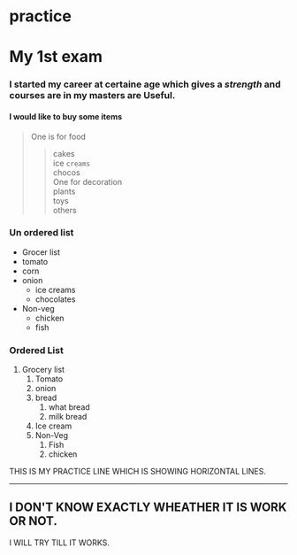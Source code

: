# practice
# My 1st exam
### I started my career at certaine age which gives a *strength* and courses are in my masters are **Useful**.
#### I would like to buy some items
>One is for food
>>cakes<br>
>>ice ``creams``<br>
>>chocos<br>
>One for decoration<br>
>>plants<br>
>>toys<br>
>>others<br>
### Un ordered list
* Grocer list
* tomato<br>
* corn<br>
* onion<br>
    * ice creams<br>
    * chocolates<br>
* Non-veg<br>
    * chicken<br>
    * fish<br>
### Ordered List
1. Grocery list<br>
    1. Tomato<br>
    2. onion<br>
    3. bread<br>
        1. what bread<br>
        2. milk bread<br>
    4. Ice cream<br>
    5. Non-Veg<br>
        1. Fish<br>
        2. chicken<br>
        

THIS IS MY PRACTICE LINE WHICH IS SHOWING HORIZONTAL LINES.
***

I DON'T KNOW EXACTLY WHEATHER IT IS WORK OR NOT.
---
I WILL TRY TILL IT WORKS.